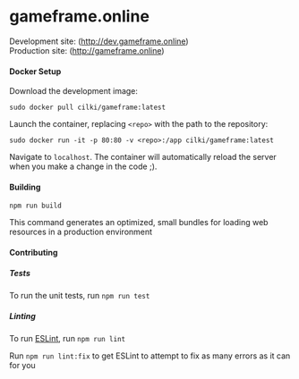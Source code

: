 # gameframe.online

Development site: (http://dev.gameframe.online)<br>
Production site: (http://gameframe.online)

#### Docker Setup
Download the development image:
```
sudo docker pull cilki/gameframe:latest
```

Launch the container, replacing `<repo>` with the path to the repository:
```
sudo docker run -it -p 80:80 -v <repo>:/app cilki/gameframe:latest
```

Navigate to `localhost`. The container will automatically reload the server when you make a change in the code ;).

#### Building
```
npm run build
```
This command generates an optimized, small bundles for loading web resources in a production environment

#### Contributing
##### Tests
To run the unit tests, run `npm run test`

##### Linting
To run [ESLint](https://eslint.org/), run `npm run lint`

Run `npm run lint:fix` to get ESLint to attempt to fix as many errors as it can for you
